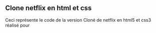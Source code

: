 ## Clone netflix en html et css


Ceci représente le code de la version Cloné de netflix en html5 et css3 réalisé pour 

